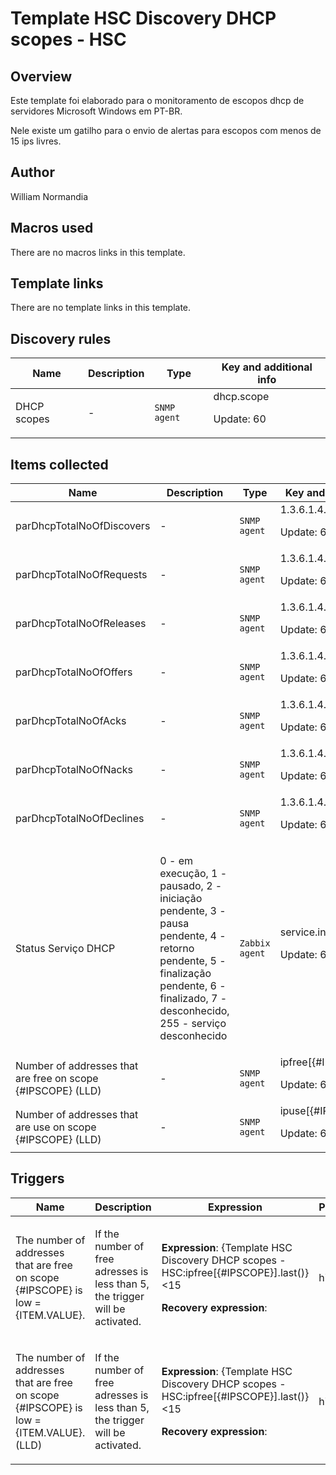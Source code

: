 # Template HSC Discovery DHCP scopes - HSC

## Overview

Este template foi elaborado para o monitoramento de escopos dhcp de servidores Microsoft Windows em PT-BR.


 


Nele existe um gatilho para o envio de alertas para escopos com menos de 15 ips livres.



## Author

William Normandia

## Macros used

There are no macros links in this template.

## Template links

There are no template links in this template.

## Discovery rules

|Name|Description|Type|Key and additional info|
|----|-----------|----|----|
|DHCP scopes|<p>-</p>|`SNMP agent`|dhcp.scope<p>Update: 60</p>|
## Items collected

|Name|Description|Type|Key and additional info|
|----|-----------|----|----|
|parDhcpTotalNoOfDiscovers|<p>-</p>|`SNMP agent`|1.3.6.1.4.1.311.1.3.1.2<p>Update: 60</p>|
|parDhcpTotalNoOfRequests|<p>-</p>|`SNMP agent`|1.3.6.1.4.1.311.1.3.1.3<p>Update: 60</p>|
|parDhcpTotalNoOfReleases|<p>-</p>|`SNMP agent`|1.3.6.1.4.1.311.1.3.1.4<p>Update: 60</p>|
|parDhcpTotalNoOfOffers|<p>-</p>|`SNMP agent`|1.3.6.1.4.1.311.1.3.1.5<p>Update: 60</p>|
|parDhcpTotalNoOfAcks|<p>-</p>|`SNMP agent`|1.3.6.1.4.1.311.1.3.1.6<p>Update: 60</p>|
|parDhcpTotalNoOfNacks|<p>-</p>|`SNMP agent`|1.3.6.1.4.1.311.1.3.1.7<p>Update: 60</p>|
|parDhcpTotalNoOfDeclines|<p>-</p>|`SNMP agent`|1.3.6.1.4.1.311.1.3.1.8<p>Update: 60</p>|
|Status Serviço DHCP|<p>0 - em execução, 1 - pausado, 2 - iniciação pendente, 3 - pausa pendente, 4 - retorno pendente, 5 - finalização pendente, 6 - finalizado, 7 - desconhecido, 255 - serviço desconhecido</p>|`Zabbix agent`|service.info[DHCPServer]<p>Update: 60</p>|
|Number of addresses that are free on scope {#IPSCOPE} (LLD)|<p>-</p>|`SNMP agent`|ipfree[{#IPSCOPE}]<p>Update: 60</p>|
|Number of addresses that are use on scope {#IPSCOPE} (LLD)|<p>-</p>|`SNMP agent`|ipuse[{#IPSCOPE}]<p>Update: 60</p>|
## Triggers

|Name|Description|Expression|Priority|
|----|-----------|----------|--------|
|The number of addresses that are free on scope {#IPSCOPE} is low = {ITEM.VALUE}.|<p>If the number of free adresses is less than 5, the trigger will be activated.</p>|<p>**Expression**: {Template HSC Discovery DHCP scopes - HSC:ipfree[{#IPSCOPE}].last()}<15</p><p>**Recovery expression**: </p>|high|
|The number of addresses that are free on scope {#IPSCOPE} is low = {ITEM.VALUE}. (LLD)|<p>If the number of free adresses is less than 5, the trigger will be activated.</p>|<p>**Expression**: {Template HSC Discovery DHCP scopes - HSC:ipfree[{#IPSCOPE}].last()}<15</p><p>**Recovery expression**: </p>|high|

